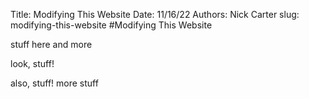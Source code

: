 Title: Modifying This Website
Date: 11/16/22
Authors: Nick Carter
slug: modifying-this-website
#Modifying This Website

stuff here and more

look, stuff!

also, stuff!  more stuff